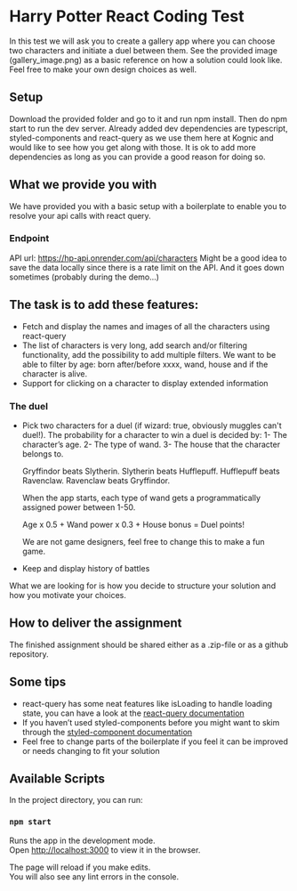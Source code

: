 # Harry Potter React Coding Test

In this test we will ask you to create a gallery app where you can choose two characters and initiate a duel between them. See the provided image (gallery_image.png) as a basic reference on how a solution could look like. Feel free to make your own design choices as well.

## Setup

Download the provided folder and go to it and run npm install. Then do npm start to run the dev server. Already added dev dependencies are typescript, styled-components and react-query as we use them here at Kognic and would like to see how you get along with those. It is ok to add more dependencies as long as you can provide a good reason for doing so.

## What we provide you with

We have provided you with a basic setup with a boilerplate to enable you to resolve your api calls with react query.

### Endpoint

API url: https://hp-api.onrender.com/api/characters
Might be a good idea to save the data locally since there is a rate limit on the API. And it goes down sometimes (probably during the demo...)

## The task is to add these features:

- Fetch and display the names and images of all the characters using react-query
- The list of characters is very long, add search and/or filtering functionality, add the possibility to add multiple filters. We want to be able to filter by age: born after/before xxxx, wand, house and if the character is alive.
- Support for clicking on a character to display extended information

### The duel

- Pick two characters for a duel (if wizard: true, obviously muggles can't duel!). The probability for a character to win a duel is decided by:
  1- The character’s age.
  2- The type of wand.
  3- The house that the character belongs to.

  Gryffindor beats Slytherin.
  Slytherin beats Hufflepuff.
  Hufflepuff beats Ravenclaw.
  Ravenclaw beats Gryffindor.

  When the app starts, each type of wand gets a programmatically assigned power between 1-50.

  Age x 0.5 + Wand power x 0.3 + House bonus = Duel points!

  We are not game designers, feel free to change this to make a fun game.

- Keep and display history of battles

What we are looking for is how you decide to structure your solution and how you motivate your choices.

## How to deliver the assignment

The finished assignment should be shared either as a .zip-file or as a github repository.

## Some tips

- react-query has some neat features like isLoading to handle loading state, you can have a look at the [react-query documentation](https://react-query-beta.tanstack.com/overview)
- If you haven’t used styled-components before you might want to skim through the [styled-component documentation](https://styled-components.com/docs/basics)
- Feel free to change parts of the boilerplate if you feel it can be improved or needs changing to fit your solution

## Available Scripts

In the project directory, you can run:

### `npm start`

Runs the app in the development mode.\
Open [http://localhost:3000](http://localhost:3000) to view it in the browser.

The page will reload if you make edits.\
You will also see any lint errors in the console.
